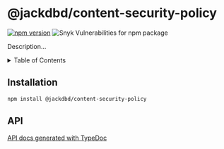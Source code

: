 # @jackdbd/content-security-policy

[![npm version](https://badge.fury.io/js/@jackdbd%2Fcontent-security-policy.svg)](https://badge.fury.io/js/@jackdbd%2Fcontent-security-policy)
![Snyk Vulnerabilities for npm package](https://img.shields.io/snyk/vulnerabilities/npm/@jackdbd%2Fcontent-security-policy)

Description...

<!-- START doctoc generated TOC please keep comment here to allow auto update -->
<!-- DON'T EDIT THIS SECTION, INSTEAD RE-RUN doctoc TO UPDATE -->
<details><summary>Table of Contents</summary>

- [Installation](#installation)
- [API](#api)

<!-- END doctoc generated TOC please keep comment here to allow auto update -->
</details>

## Installation

```sh
npm install @jackdbd/content-security-policy
```

## API

[API docs generated with TypeDoc](https://jackdbd.github.io/calderone/content-security-policy/)
